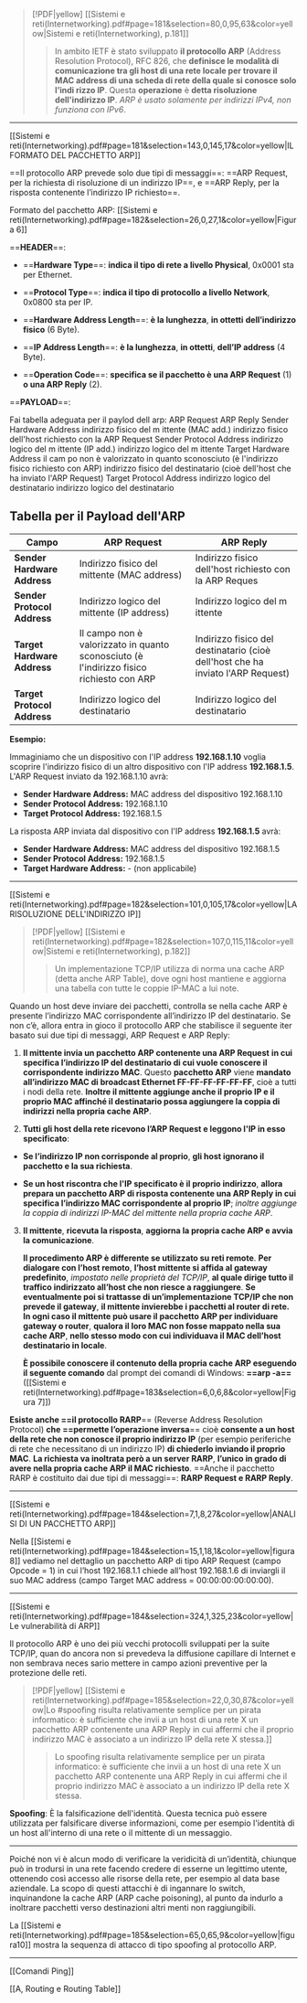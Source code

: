 > [!PDF|yellow] [[Sistemi e reti(Internetworking).pdf#page=181&selection=80,0,95,63&color=yellow|Sistemi e reti(Internetworking), p.181]]
> > In ambito IETF è stato sviluppato **il protocollo ARP** (Address Resolution Protocol), RFC 826, che **definisce le modalità di comunicazione tra gli host di una rete locale per trovare il MAC address di una scheda di rete della quale si conosce solo l’indi rizzo IP**. Questa **operazione** è **detta risoluzione dell'indirizzo IP**. *ARP è usato solamente per indirizzi IPv4, non funziona con IPv6*.

---
[[Sistemi e reti(Internetworking).pdf#page=181&selection=143,0,145,17&color=yellow|IL FORMATO DEL PACCHETTO ARP]]

==Il protocollo ARP prevede solo due tipi di messaggi==: ==ARP Request, per la richiesta di risoluzione di un indirizzo IP==, e ==ARP Reply, per la risposta contenente l’indirizzo IP richiesto==.

Formato del pacchetto ARP:  [[Sistemi e reti(Internetworking).pdf#page=182&selection=26,0,27,1&color=yellow|Figura 6]]

 ==**HEADER**==:
	 
- ==**Hardware Type**==: **indica il tipo di rete a livello Physical**, 0x0001 sta per Ethernet.
	
- ==**Protocol Type**==: **indica il tipo di protocollo a livello Network**, 0x0800 sta per IP.
	
- ==**Hardware Address Length**==: **è la lunghezza**, **in ottetti** **dell’indirizzo fisico** (6 Byte).
	
- ==**IP Address Length**==: **è la lunghezza**, **in ottetti**, **dell’IP address** (4 Byte).
	
- ==**Operation Code**==: **specifica se il pacchetto è una ARP Request** (1) **o una ARP Reply** (2).

==**PAYLOAD**==:

Fai tabella adeguata per il paylod dell arp: 
ARP Request ARP Reply Sender Hardware Address indirizzo fisico del m ittente (MAC add.) indirizzo fisico dell'host richiesto con la ARP Request Sender Protocol Address indirizzo logico del m ittente (IP add.) indirizzo logico del m ittente Target Hardware Address il cam po non è valorizzato in quanto sconosciuto (è l'indirizzo fisico richiesto con ARP) indirizzo fisico del destinatario (cioè dell'host che ha inviato l'ARP Request) Target Protocol Address indirizzo logico del destinatario indirizzo logico del destinatario

##  Tabella per il Payload dell'ARP

| Campo                       | ARP Request                                                                              | ARP Reply                                                                       |
| --------------------------- | ---------------------------------------------------------------------------------------- | ------------------------------------------------------------------------------- |
| **Sender Hardware Address** | Indirizzo fisico del mittente (MAC address)                                              | Indirizzo fisico dell'host richiesto con la ARP Reques                          |
| **Sender Protocol Address** | Indirizzo logico del mittente (IP address)                                               | Indirizzo logico del m ittente                                                  |
| **Target Hardware Address** | Il campo non è valorizzato in quanto sconosciuto (è l'indirizzo fisico richiesto con ARP | Indirizzo fisico del destinatario (cioè dell'host che ha inviato l'ARP Request) |
| **Target Protocol Address** | Indirizzo logico del destinatario                                                        | Indirizzo logico del destinatario                                               |

**Esempio:**

Immaginiamo che un dispositivo con l'IP address **192.168.1.10** voglia scoprire l'indirizzo fisico di un altro dispositivo con l'IP address **192.168.1.5**.  L'ARP Request inviato da 192.168.1.10 avrà:

* **Sender Hardware Address:** MAC address del dispositivo 192.168.1.10
* **Sender Protocol Address:** 192.168.1.10
* **Target Protocol Address:** 192.168.1.5


La risposta ARP inviata dal dispositivo con l'IP address **192.168.1.5** avrà:

* **Sender Hardware Address:** MAC address del dispositivo 192.168.1.5
* **Sender Protocol Address:** 192.168.1.5
* **Target Hardware Address:** - (non applicabile)

---
[[Sistemi e reti(Internetworking).pdf#page=182&selection=101,0,105,17&color=yellow|LA RISOLUZIONE DELL'INDIRIZZO IP]]

> [!PDF|yellow] [[Sistemi e reti(Internetworking).pdf#page=182&selection=107,0,115,11&color=yellow|Sistemi e reti(Internetworking), p.182]]
> > Un implementazione TCP/IP utilizza di norma una cache ARP (detta anche ARP Table), dove ogni host mantiene e aggiorna una tabella con tutte le coppie IP-MAC a lui note.

Quando un host deve inviare dei pacchetti, controlla se nella cache ARP è presente l’indirizzo MAC corrispondente all’indirizzo IP del destinatario. Se non c’è, allora entra in gioco il protocollo ARP che stabilisce il seguente iter basato sui due tipi di messaggi, ARP Request e ARP Reply:

1. **Il mittente invia un pacchetto ARP contenente una ARP Request** **in cui specifica l’indirizzo IP del destinatario di cui vuole conoscere il corrispondente indirizzo MAC**.
   Questo **pacchetto ARP** viene **mandato all’indirizzo MAC di broadcast Ethernet FF-FF-FF-FF-FF-FF**, cioè a tutti i nodi della rete. **Inoltre il mittente aggiunge anche il proprio IP e il proprio MAC affinché il destinatario possa aggiungere la coppia di indirizzi nella propria cache ARP**.
   
2. **Tutti gli host della rete ricevono l’ARP Request e leggono l'IP in esso specificato**:
	
- **Se l’indirizzo IP non corrisponde al proprio**, **gli host ignorano il pacchetto e la sua richiesta**.
	
- **Se un host riscontra che l'IP specificato è il proprio indirizzo**, **allora prepara un pacchetto ARP di risposta contenente una ARP Reply in cui specifica l’indirizzo MAC corrispondente al proprio IP**; *inoltre aggiunge la coppia di indirizzi IP-MAC del mittente nella propria cache ARP*.

3. **Il mittente**, **ricevuta la risposta**, **aggiorna la propria cache ARP e avvia la comunicazione**.

   **Il procedimento ARP è differente se utilizzato su reti remote**. **Per dialogare con l’host remoto**, **l’host mittente si affida al gateway predefinito**, *impostato nelle proprietà del TCP/IP*, **al quale dirige tutto il traffico indirizzato all’host che non riesce a raggiungere**.
   **Se eventualmente poi si trattasse di un’implementazione TCP/IP che non prevede il gateway**, **il mittente invierebbe i pacchetti al router di rete. In ogni caso il mittente può usare il pacchetto ARP per individuare gateway o router**, **qualora il loro MAC non fosse mappato nella sua cache ARP**, **nello stesso modo con cui individuava il MAC dell’host destinatario in locale**.
   
   **È possibile conoscere il contenuto della propria cache ARP eseguendo il seguente comando** dal prompt dei comandi di Windows: **==arp -a==** ([[Sistemi e reti(Internetworking).pdf#page=183&selection=6,0,6,8&color=yellow|Figura 7]])

**Esiste anche ==il protocollo RARP**== (Reverse Address Resolution Protocol) **che ==permette l’operazione inversa**== cioè **consente a un host della rete che non conosce il proprio indirizzo IP** (per esempio periferiche di rete che necessitano di un indirizzo IP) **di chiederlo inviando il proprio MAC**. **La richiesta va inoltrata però a un server RARP**, **l’unico in grado di avere nella propria cache ARP il MAC richiesto**. ==Anche il pacchetto RARP è costituito dai due tipi di messaggi==: **RARP Request e RARP Reply**.

--- 
[[Sistemi e reti(Internetworking).pdf#page=184&selection=7,1,8,27&color=yellow|ANALISI DI UN PACCHETTO ARP]]

Nella [[Sistemi e reti(Internetworking).pdf#page=184&selection=15,1,18,1&color=yellow|figura 8]] vediamo nel dettaglio un pacchetto ARP di tipo ARP Request (campo Opcode = 1) in cui l’host 192.168.1.1 chiede all’host 192.168.1.6 di inviargli il suo MAC address (campo Target MAC address = 00:00:00:00:00:00).

---
[[Sistemi e reti(Internetworking).pdf#page=184&selection=324,1,325,23&color=yellow|Le vulnerabilità di ARP]]

Il protocollo ARP è uno dei più vecchi protocolli sviluppati per la suite TCP/IP, quan do ancora non si prevedeva la diffusione capillare di Internet e non sembrava neces sario mettere in campo azioni preventive per la protezione delle reti.

> [!PDF|yellow] [[Sistemi e reti(Internetworking).pdf#page=185&selection=22,0,30,87&color=yellow|Lo #spoofing risulta relativamente semplice per un pirata informatico: è sufficiente che invii a un host di una rete X un pacchetto ARP contenente una ARP Reply in cui affermi che il proprio indirizzo MAC è associato a un indirizzo IP della rete X stessa.]]
> > Lo spoofing risulta relativamente semplice per un pirata informatico: è sufficiente che invii a un host di una rete X un pacchetto ARP contenente una ARP Reply in cui affermi che il proprio indirizzo MAC è associato a un indirizzo IP della rete X stessa.
> 

**Spoofing**: È la falsificazione dell'identità. Questa tecnica può essere utilizzata per falsificare diverse informazioni, come per esempio l'identità di un host all'interno di una rete o il mittente di un messaggio.

---
Poiché non vi è alcun modo di verificare la veridicità di un’identità, chiunque può in trodursi in una rete facendo credere di esserne un legittimo utente, ottenendo così accesso alle risorse della rete, per esempio al data base aziendale. La scopo di questi attacchi è di ingannare lo switch, inquinandone la cache ARP (ARP cache poisoning), al punto da indurlo a inoltrare pacchetti verso destinazioni altri menti non raggiungibili.

La [[Sistemi e reti(Internetworking).pdf#page=185&selection=65,0,65,9&color=yellow|figura10]] mostra la sequenza di attacco di tipo spoofing al protocollo ARP.

---
[[Comandi Ping]]

[[A, Routing e Routing Table]]